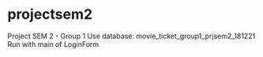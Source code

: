 # projectsem2
Project SEM 2 - Group 1
Use database: movie_ticket_group1_prjsem2_181221
Run with main of LoginForm